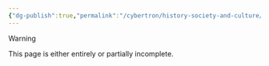```yaml
---
{"dg-publish":true,"permalink":"/cybertron/history-society-and-culture/cybertronian-unification/"}
---
```

  
>[!warning] 
>This page is either entirely or partially incomplete. 

